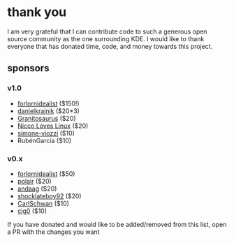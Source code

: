 # thank you

I am very grateful that I can contribute code to such a generous open source community as the one surrounding KDE. I would like to thank everyone that has donated time, code, and money towards this project.

## sponsors

### v1.0

- [forlornidealist](https://github.com/forlornidealist) ($150!)
- [danielkrajnik](https://github.com/danielkrajnik) ($20*3)
- [Granitosaurus](https://github.com/Granitosaurus) ($20)
- [Nicco Loves Linux](https://nicco.love) ($20)
- [simone-viozzi](https://github.com/simone-viozzi) ($10)
- RubénGarcía ($10)

### v0.x
- [forlornidealist](https://github.com/forlornidealist) ($50)
- [polair](https://github.com/polair) ($20)
- [andaag](https://github.com/andaag) ($20)
- [shocklateboy92](https://github.com/shocklateboy92) ($20)
- [CarlSchwan](https://github.com/CarlSchwan) ($10)
- [cig0](https://github.com/cig0) ($10)

If you have donated and would like to be added/removed from this list, open a PR with the changes you want
